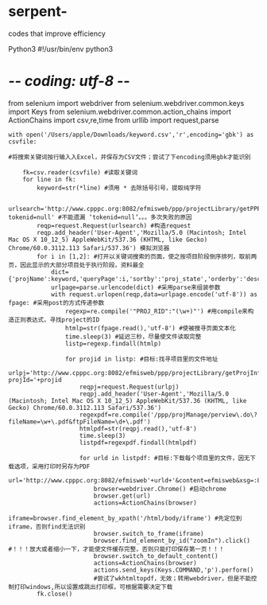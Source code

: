 # serpent-
codes that improve efficiency 

Python3
#!/usr/bin/env python3
# -*- coding: utf-8 -*-

from selenium import webdriver
from selenium.webdriver.common.keys import Keys
from selenium.webdriver.common.action_chains import ActionChains
import csv,re,time
from urllib import request,parse


	with open('/Users/apple/Downloads/keyword.csv','r',encoding='gbk') as csvfile: 
	
	#将搜索关键词按行输入入Excel，并保存为CSV文件；尝试了下encoding须用gbk才能识别
	
		fk=csv.reader(csvfile) #读取关键词
		for line in fk:
			keyword=str(*line) #须用 * 去除括号引号，提取纯字符

			urlsearch='http://www.cpppc.org:8082/efmisweb/ppp/projectLibrary/getPPPList.do?tokenid=null' #不能遗漏 ‘tokenid=null‘。。。多次失败的原因
			reqp=request.Request(urlsearch) #构造request
			reqp.add_header('User-Agent','Mozilla/5.0 (Macintosh; Intel Mac OS X 10_12_5) AppleWebKit/537.36 (KHTML, like Gecko) Chrome/60.0.3112.113 Safari/537.36') 模拟浏览器
			for i in [1,2]: #打开以关键词搜索的页面，使之按项目阶段倒序排列，取前两页，因此显示的大部分项目处于执行阶段，资料最全
				dict={'projName':keyword,'queryPage':i,'sortby':'proj_state','orderby':'desc'}
				urlpage=parse.urlencode(dict) #采用parse来组装参数
				with request.urlopen(reqp,data=urlpage.encode('utf-8')) as fpage: #采用post的方式传递参数  
					regexp=re.compile('"PROJ_RID":"(\w+)"') #用compile来构造正则表达式，寻找project的ID
					htmlp=str(fpage.read(),'utf-8') #使被搜寻页面文本化
					time.sleep(3) #延迟三秒，尽量使文件读取完整
					listp=regexp.findall(htmlp) 

					for projid in listp: #目标:找寻项目里的文件地址
						urlpj='http://www.cpppc.org:8082/efmisweb/ppp/projectLibrary/getProjInfoNational.do?projId='+projid
						reqpj=request.Request(urlpj) 
						reqpj.add_header('User-Agent','Mozilla/5.0 (Macintosh; Intel Mac OS X 10_12_5) AppleWebKit/537.36 (KHTML, like Gecko) Chrome/60.0.3112.113 Safari/537.36')
						regexpdf=re.compile('/ppp/projManage/perview\.do\?fileName=\w+\.pdf&ftpFileName=\d+\.pdf')
						htmlpdf=str(reqpj.read(),'utf-8')
						time.sleep(3)
						listpdf=regexpdf.findall(htmlpdf)			
					
						for urld in listpdf: #目标:下载每个项目里的文件，因无下载选项，采用打印时另存为PDF
							url='http://www.cpppc.org:8082/efmisweb'+urld+'&content=efmisweb&xsg=:8083/'
							browser=webdriver.Chrome() #启动chrome
							browser.get(url)
							actions=ActionChains(browser)
							iframe=browser.find_element_by_xpath('/html/body/iframe') #先定位到iframe，否则find无法识别
							browser.switch_to_frame(iframe)
							browser.find_element_by_id("zoomIn").click() #！！！放大或者缩小一下，才能使文件缓存完整，否则只能打印保存第一页！！！
							browser.switch_to_default_content()
							actions=ActionChains(browser)
							actions.send_keys(Keys.COMMAND,'p').perform() 
							#尝试了wkhtmltopdf，无效；转用webdriver，但是不能控制打印windows,所以设置成跳出打印框，可根据需要决定下载
    		fk.close()
              
              
